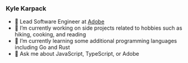 ### Kyle Karpack

- 👷 Lead Software Engineer at [Adobe](https://adobe.com)
- 🔭 I’m currently working on side projects related to hobbies such as hiking, cooking, and reading
- 🌱 I’m currently learning some additional programming languages including Go and Rust
- 💬 Ask me about JavaScript, TypeScript, or Adobe
